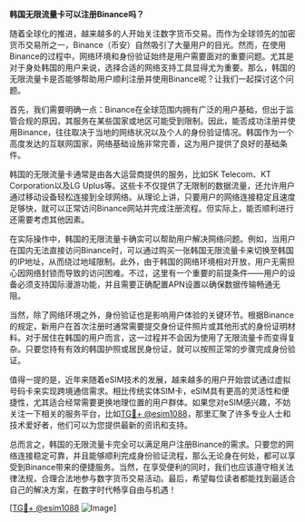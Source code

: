 **韩国无限流量卡可以注册Binance吗？**

随着全球化的推进，越来越多的人开始关注数字货币交易。而作为全球领先的加密货币交易所之一，Binance（币安）自然吸引了大量用户的目光。然而，在使用Binance的过程中，网络环境和身份验证始终是用户需要面对的重要问题。尤其是对于身处韩国的用户来说，选择合适的网络支持工具显得尤为重要。那么，韩国的无限流量卡是否能够帮助用户顺利注册并使用Binance呢？让我们一起探讨这个问题。

首先，我们需要明确一点：Binance在全球范围内拥有广泛的用户基础，但出于监管合规的原因，其服务在某些国家或地区可能受到限制。因此，能否成功注册并使用Binance，往往取决于当地的网络状况以及个人的身份验证情况。韩国作为一个高度发达的互联网国家，网络基础设施非常完善，这为用户提供了良好的基础条件。

韩国的无限流量卡通常是由各大运营商提供的服务，比如SK Telecom、KT Corporation以及LG Uplus等。这些卡不仅提供了无限制的数据流量，还允许用户通过移动设备轻松连接到全球网络。从理论上讲，只要用户的网络连接稳定且速度足够快，就可以正常访问Binance网站并完成注册流程。但实际上，能否顺利进行还需要考虑其他因素。

在实际操作中，韩国的无限流量卡确实可以帮助用户解决网络问题。例如，当用户在国内无法直接访问Binance时，可以通过购买一张韩国无限流量卡来切换至韩国的IP地址，从而绕过地域限制。此外，由于韩国的网络环境相对开放，用户无需担心因网络封锁而导致的访问困难。不过，这里有一个重要的前提条件——用户的设备必须支持国际漫游功能，并且需要正确配置APN设置以确保数据传输畅通无阻。

当然，除了网络环境之外，身份验证也是影响用户体验的关键环节。根据Binance的规定，新用户在首次注册时通常需要提交身份证件照片或其他形式的身份证明材料。对于居住在韩国的用户而言，这一过程并不会因为使用了无限流量卡而变得复杂。只要您持有有效的韩国护照或居民身份证，就可以按照正常的步骤完成身份验证。

值得一提的是，近年来随着eSIM技术的发展，越来越多的用户开始尝试通过虚拟号码卡来实现跨境通信需求。相比传统实体SIM卡，eSIM具有更高的灵活性和便捷性，尤其适合经常需要更换地理位置的用户群体。如果您对eSIM感兴趣，不妨关注一下相关的服务平台，比如[TG💪+ @esim1088](https://t.me/s/esim1088)，那里汇聚了许多专业人士和技术爱好者，他们可以为您提供最新的资讯和支持。

总而言之，韩国的无限流量卡完全可以满足用户注册Binance的需求。只要您的网络连接稳定可靠，并且能够顺利完成身份验证流程，那么无论身在何处，都可以享受到Binance带来的便捷服务。当然，在享受便利的同时，我们也应该遵守相关法律法规，合理合法地参与数字货币交易活动。最后，希望每位读者都能找到最适合自己的解决方案，在数字时代畅享自由与机遇！

[[TG💪+ @esim1088](https://t.me/s/esim1088) ![Image](https://i.postimg.cc/4NQfJmqS/Snipaste-2025-05-13-00-14-12.png)]